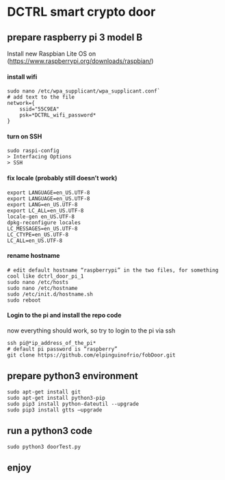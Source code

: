 # DCTRL smart crypto door
## prepare raspberry pi 3 model B
Install new Raspbian Lite OS on (https://www.raspberrypi.org/downloads/raspbian/)
#### install wifi
```
sudo nano /etc/wpa_supplicant/wpa_supplicant.conf`
# add text to the file
network={
    ssid="55C9EA"
    psk=*DCTRL_wifi_password*
}
```
#### turn on SSH
```
sudo raspi-config
> Interfacing Options
> SSH
```
#### fix locale (probably still doesn’t work)
```
export LANGUAGE=en_US.UTF-8
export LANGUAGE=en_US.UTF-8
export LANG=en_US.UTF-8
export LC_ALL=en_US.UTF-8
locale-gen en_US.UTF-8
dpkg-reconfigure locales
LC_MESSAGES=en_US.UTF-8
LC_CTYPE=en_US.UTF-8
LC_ALL=en_US.UTF-8
```
#### rename hostname
```
# edit default hostname “raspberrypi” in the two files, for something cool like dctrl_door_pi_1
sudo nano /etc/hosts
sudo nano /etc/hostname
sudo /etc/init.d/hostname.sh
sudo reboot
```
#### Login to the pi and install the repo code
now everything should work, so try to login to the pi via ssh
```
ssh pi@*ip_address_of_the_pi*
# default pi password is “raspberry”
git clone https://github.com/elpinguinofrio/fobDoor.git
```
## prepare python3 environment
```
sudo apt-get install git
sudo apt-get install python3-pip
sudo pip3 install python-dateutil --upgrade
sudo pip3 install gtts —upgrade
```
## run a python3 code
```
sudo python3 doorTest.py
```
## enjoy
